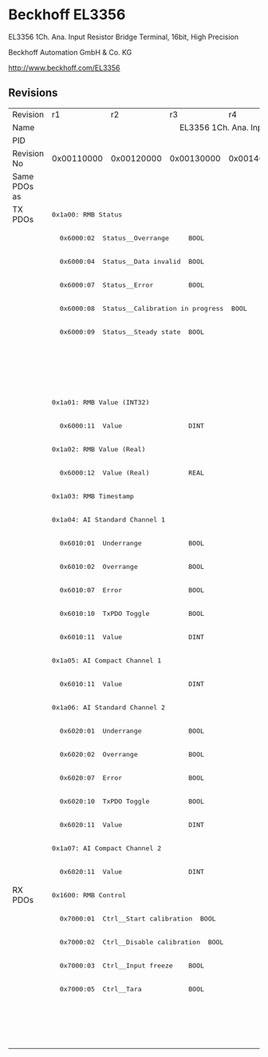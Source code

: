 # Beckhoff EL3356

EL3356 1Ch. Ana. Input Resistor Bridge Terminal, 16bit, High Precision

Beckhoff Automation GmbH & Co. KG

http://www.beckhoff.com/EL3356

## Revisions
<table>
<tr >
<td>Revision</td>
<td><div class="foo">r1</div></td>
<td><div class="foo">r2</div></td>
<td><div class="foo">r3</div></td>
<td><div class="foo">r4</div></td>
<td><div class="foo">r5</div></td>
<td><div class="foo">r6</div></td>
<td><div class="foo">r7</div></td>
<td><div class="foo">r8</div></td>
<td><div class="foo">r9</div></td>
</tr>
<tr >
<td>Name</td>
<td colspan=9 align="center"><div class="foo">EL3356 1Ch. Ana. Input Resistor Bridge Terminal, 16bit, High Precision</div></td>
</tr>
<tr >
<td>PID</td>
<td colspan=9 align="center"><div class="foo">0x0d1c3052</div></td>
</tr>
<tr >
<td>Revision No</td>
<td><div class="foo">0x00110000</div></td>
<td><div class="foo">0x00120000</div></td>
<td><div class="foo">0x00130000</div></td>
<td><div class="foo">0x00140000</div></td>
<td><div class="foo">0x00150000</div></td>
<td><div class="foo">0x00160000</div></td>
<td><div class="foo">0x00170000</div></td>
<td><div class="foo">0x00180000</div></td>
<td><div class="foo">0x00190000</div></td>
</tr>
<tr >
<td>Same PDOs as</td>
<td colspan=9 align="center"><div class="foo"></div></td>
</tr>
<tr class="txpdo pdosection">
<td rowspan=29 valign=top>TX PDOs</td>
<td colspan=9 align="left"><pre>0x1a00: RMB Status</pre></td>
<td></td>
</tr>
<tr class="txpdo">
<td colspan=9 align="left"><pre>  0x6000:02  Status__Overrange     BOOL</pre></td>
</tr>
<tr class="txpdo">
<td colspan=9 align="left"><pre>  0x6000:04  Status__Data invalid  BOOL</pre></td>
</tr>
<tr class="txpdo">
<td colspan=9 align="left"><pre>  0x6000:07  Status__Error         BOOL</pre></td>
</tr>
<tr class="txpdo">
<td colspan=9 align="left"><pre>  0x6000:08  Status__Calibration in progress  BOOL</pre></td>
</tr>
<tr class="txpdo">
<td colspan=9 align="left"><pre>  0x6000:09  Status__Steady state  BOOL</pre></td>
</tr>
<tr class="txpdo">
<td colspan=4 align="left"></td>
<td colspan=5 align="left"><pre>  0x6000:0e  Status__Sync error    BOOL</pre></td>
</tr>
<tr class="txpdo">
<td colspan=4 align="left"></td>
<td colspan=5 align="left"><pre>  0x6000:10  Status__TxPDO Toggle  BOOL</pre></td>
</tr>
<tr class="txpdo pdosection">
<td colspan=9 align="left"><pre>0x1a01: RMB Value (INT32)</pre></td>
</tr>
<tr class="txpdo">
<td colspan=9 align="left"><pre>  0x6000:11  Value                 DINT</pre></td>
</tr>
<tr class="txpdo pdosection">
<td colspan=9 align="left"><pre>0x1a02: RMB Value (Real)</pre></td>
</tr>
<tr class="txpdo">
<td colspan=9 align="left"><pre>  0x6000:12  Value (Real)          REAL</pre></td>
</tr>
<tr class="txpdo pdosection">
<td colspan=9 align="left"><pre>0x1a03: RMB Timestamp</pre></td>
</tr>
<tr class="txpdo pdosection">
<td colspan=9 align="left"><pre>0x1a04: AI Standard Channel 1</pre></td>
</tr>
<tr class="txpdo">
<td colspan=9 align="left"><pre>  0x6010:01  Underrange            BOOL</pre></td>
</tr>
<tr class="txpdo">
<td colspan=9 align="left"><pre>  0x6010:02  Overrange             BOOL</pre></td>
</tr>
<tr class="txpdo">
<td colspan=9 align="left"><pre>  0x6010:07  Error                 BOOL</pre></td>
</tr>
<tr class="txpdo">
<td colspan=9 align="left"><pre>  0x6010:10  TxPDO Toggle          BOOL</pre></td>
</tr>
<tr class="txpdo">
<td colspan=9 align="left"><pre>  0x6010:11  Value                 DINT</pre></td>
</tr>
<tr class="txpdo pdosection">
<td colspan=9 align="left"><pre>0x1a05: AI Compact Channel 1</pre></td>
</tr>
<tr class="txpdo">
<td colspan=9 align="left"><pre>  0x6010:11  Value                 DINT</pre></td>
</tr>
<tr class="txpdo pdosection">
<td colspan=9 align="left"><pre>0x1a06: AI Standard Channel 2</pre></td>
</tr>
<tr class="txpdo">
<td colspan=9 align="left"><pre>  0x6020:01  Underrange            BOOL</pre></td>
</tr>
<tr class="txpdo">
<td colspan=9 align="left"><pre>  0x6020:02  Overrange             BOOL</pre></td>
</tr>
<tr class="txpdo">
<td colspan=9 align="left"><pre>  0x6020:07  Error                 BOOL</pre></td>
</tr>
<tr class="txpdo">
<td colspan=9 align="left"><pre>  0x6020:10  TxPDO Toggle          BOOL</pre></td>
</tr>
<tr class="txpdo">
<td colspan=9 align="left"><pre>  0x6020:11  Value                 DINT</pre></td>
</tr>
<tr class="txpdo pdosection">
<td colspan=9 align="left"><pre>0x1a07: AI Compact Channel 2</pre></td>
</tr>
<tr class="txpdo">
<td colspan=9 align="left"><pre>  0x6020:11  Value                 DINT</pre></td>
</tr>
<tr class="rxpdo pdosection">
<td rowspan=7 valign=top>RX PDOs</td>
<td colspan=9 align="left"><pre>0x1600: RMB Control</pre></td>
<td></td>
</tr>
<tr class="rxpdo">
<td colspan=9 align="left"><pre>  0x7000:01  Ctrl__Start calibration  BOOL</pre></td>
</tr>
<tr class="rxpdo">
<td colspan=9 align="left"><pre>  0x7000:02  Ctrl__Disable calibration  BOOL</pre></td>
</tr>
<tr class="rxpdo">
<td colspan=9 align="left"><pre>  0x7000:03  Ctrl__Input freeze    BOOL</pre></td>
</tr>
<tr class="rxpdo">
<td colspan=9 align="left"><pre>  0x7000:05  Ctrl__Tara            BOOL</pre></td>
</tr>
<tr class="rxpdo pdosection">
<td colspan=4 align="left"></td>
<td colspan=5 align="left"><pre>0x1601: RMB Filter frequency</pre></td>
</tr>
<tr class="rxpdo">
<td colspan=4 align="left"></td>
<td colspan=5 align="left"><pre>  0x7000:11  Filter frequency      UINT</pre></td>
</tr>
</table>
